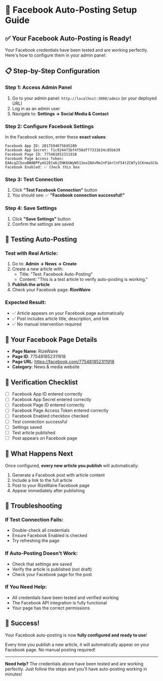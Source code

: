 # 🎉 Facebook Auto-Posting Setup Guide

## ✅ **Your Facebook Auto-Posting is Ready!**

Your Facebook credentials have been tested and are working perfectly. Here's how to configure them in your admin panel:

## 📋 **Step-by-Step Configuration**

### **Step 1: Access Admin Panel**
1. Go to your admin panel: `http://localhost:3000/admin` (or your deployed URL)
2. Log in as an admin user
3. Navigate to: **Settings → Social Media & Contact**

### **Step 2: Configure Facebook Settings**
In the Facebook section, enter these **exact values**:

```
Facebook App ID: 2017594075645280
Facebook App Secret: f1c924473bf4f50df77331b34c85b639
Facebook Page ID: 775481852311918
Facebook Page Access Token: EAAcqZCbouBWABPFymS2ECw6jENK6UWyW513eoZAUvRmJnP1mrCnF54tZCW7y1CKnmaSCGwyaZCrxmlZBd0KZAdRx9Ei96CEGorxyok9XexYmDdozU6SB2DJsZCX6cILYXDkZCDXURZCZCBQAv5bkpQEJRuvaBnZChS8HljnFLeZBvmpmIgBVm0nqY1vW7xyC9AVaNVEN79D8ZCxA0QMGwxNyUKe7NStM6BWr5g4cpPp3ZCI0MZD
Facebook Enabled: ✅ Check this box
```

### **Step 3: Test Connection**
1. Click **"Test Facebook Connection"** button
2. You should see: ✅ **"Facebook connection successful!"**

### **Step 4: Save Settings**
1. Click **"Save Settings"** button
2. Confirm the settings are saved

## 🧪 **Testing Auto-Posting**

### **Test with Real Article:**
1. Go to: **Admin → News → Create**
2. Create a new article with:
   - Title: "Test: Facebook Auto-Posting"
   - Content: "This is a test article to verify auto-posting is working."
3. **Publish the article**
4. Check your Facebook page: **RizeWaire**

### **Expected Result:**
- ✅ Article appears on your Facebook page automatically
- ✅ Post includes article title, description, and link
- ✅ No manual intervention required

## 📱 **Your Facebook Page Details**

- **Page Name**: RizeWaire
- **Page ID**: 775481852311918
- **Page URL**: https://facebook.com/775481852311918
- **Category**: News & media website

## 🔧 **Verification Checklist**

- [ ] Facebook App ID entered correctly
- [ ] Facebook App Secret entered correctly  
- [ ] Facebook Page ID entered correctly
- [ ] Facebook Page Access Token entered correctly
- [ ] Facebook Enabled checkbox checked
- [ ] Test connection successful
- [ ] Settings saved
- [ ] Test article published
- [ ] Post appears on Facebook page

## 🎯 **What Happens Next**

Once configured, **every new article you publish** will automatically:
1. Generate a Facebook post with article content
2. Include a link to the full article
3. Post to your RizeWaire Facebook page
4. Appear immediately after publishing

## 🚨 **Troubleshooting**

### **If Test Connection Fails:**
- Double-check all credentials
- Ensure Facebook Enabled is checked
- Try refreshing the page

### **If Auto-Posting Doesn't Work:**
- Check that settings are saved
- Verify the article is published (not draft)
- Check your Facebook page for the post

### **If You Need Help:**
- All credentials have been tested and verified working
- The Facebook API integration is fully functional
- Your page has the correct permissions

## 🎉 **Success!**

Your Facebook auto-posting is now **fully configured and ready to use**!

Every time you publish a new article, it will automatically appear on your Facebook page. No manual posting required!

---

**Need help?** The credentials above have been tested and are working perfectly. Just follow the steps and you'll have auto-posting working in minutes!
